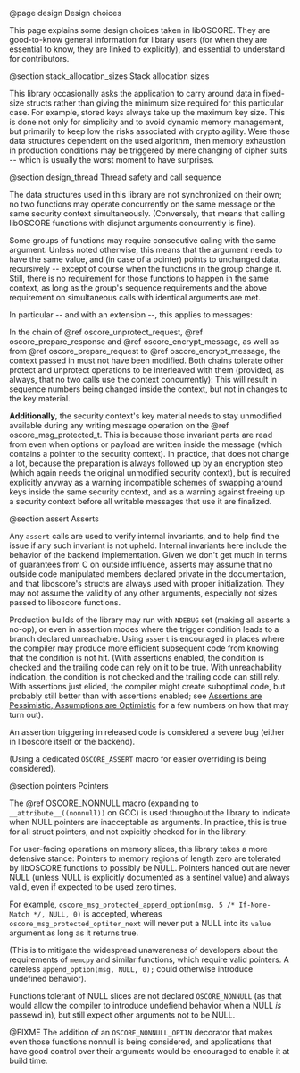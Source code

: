 @page design Design choices

This page explains some design choices taken in libOSCORE.
They are good-to-know general information for library users
(for when they are essential to know, they are linked to explicitly),
and essential to understand for contributors.

@section stack_allocation_sizes Stack allocation sizes

This library occasionally asks the application to carry around data in fixed-size structs
rather than giving the minimum size required for this particular case.
For example, stored keys always take up the maximum key size.
This is done not only for simplicity and to avoid dynamic memory management,
but primarily to keep low the risks associated with crypto agility.
Were those data structures dependent on the used algorithm,
then memory exhaustion in production conditions
may be triggered by mere changing of cipher suits
-- which is usually the worst moment to have surprises.

@section design_thread Thread safety and call sequence

The data structures used in this library are not synchronized on their own;
no two functions may operate concurrently on the same message or the same security context simultaneously.
(Conversely, that means that calling libOSCORE functions with disjunct arguments concurrently is fine).

Some groups of functions may require consecutive caling with the same argument.
Unless noted otherwise, this means that the argument needs to have the same value,
and (in case of a pointer) points to unchanged data, recursively --
except of course when the functions in the group change it.
Still, there is no requirement for those functions to happen in the same context,
as long as the group's sequence requirements
and the above requirement on simultaneous calls with identical arguments are met.

In particular -- and with an extension --, this applies to messages:

In the chain of @ref oscore_unprotect_request, @ref oscore_prepare_response and @ref oscore_encrypt_message,
as well as from @ref oscore_prepare_request to @ref oscore_encrypt_message,
the context passed in must not have been modified.
Both chains tolerate other protect and unprotect operations to be interleaved with them
(provided, as always, that no two calls use the context concurrently):
This will result in sequence numbers being changed inside the context,
but not in changes to the key material.

**Additionally**,
the security context's key material needs to stay unmodified available during any writing message operation on the @ref oscore_msg_protected_t.
This is because those invariant parts are read from even when options or payload are written inside the message
(which contains a pointer to the security context).
In practice, that does not change a lot, because the preparation is always followed up by an encryption step
(which again needs the original unmodified security context),
but is required explicitly anyway as a warning incompatible schemes of swapping around keys inside the same security context,
and as a warning against freeing up a security context before all writable messages that use it are finalized.


@section assert Asserts

Any `assert` calls are used to verify internal invariants, and to help find the
issue if any such invariant is not upheld. Internal invariants here include the
behavior of the backend implementation. Given we don't get much in terms of
guarantees from C on outside influence, asserts may assume that no outside code
manipulated members declared private in the documentation, and that liboscore's
structs are always used with proper initialization. They may not assume the
validity of any other arguments, especially not sizes passed to liboscore
functions.

Production builds of the library may run with `NDEBUG` set (making all asserts
a no-op), or even in assertion modes where the trigger condition leads to a
branch declared unreachable. Using `assert` is encouraged in places where the
compiler may produce more efficient subsequent code from knowing that the condition is not
hit. (With assertions enabled, the condition is checked and the trailing code
can rely on it to be true. With unreachability indication, the condition is not
checked and the trailing code can still rely. With assertions just elided, the
compiler might create suboptimal code, but probably still better than with
assertions enabled; see [Assertions are Pessimistic, Assumptions are
Optimistic](]https://blog.regehr.org/archives/1096) for a few numbers on how
that may turn out).

An assertion triggering in released code is considered a severe bug (either in
liboscore itself or the backend).

(Using a dedicated `OSCORE_ASSERT` macro for easier overriding is being
considered).


@section pointers Pointers

The @ref OSCORE_NONNULL macro (expanding to `__attribute__((nonnull))` on GCC)
is used throughout the library to indicate when NULL pointers are inacceptable as arguments.
In practice, this is true for all struct pointers, and not expicitly checked for in the library.

For user-facing operations on memory slices, this library takes a more defensive stance:
Pointers to memory regions of length zero are tolerated by libOSCORE functions to possibly be NULL.
Pointers handed out are never NULL (unless NULL is
explicitly documented as a sentinel value) and always valid, even if expected
to be used zero times.

For example, `oscore_msg_protected_append_option(msg, 5 /* If-None-Match */, NULL, 0)` is accepted,
whereas `oscore_msg_protected_optiter_next` will never put a NULL into its `value` argument as long as it returns true.

(This is to mitigate the widespread unawareness of developers about the
requirements of `memcpy` and similar functions, which require valid pointers. A
careless `append_option(msg, NULL, 0);` could otherwise introduce undefined
behavior).

Functions tolerant of NULL slices are not declared `OSCORE_NONNULL`
(as that would allow the compiler to introduce undefiend behavior when a NULL *is* passewd in),
but still expect other arguments not to be NULL.

@FIXME The addition of an `OSCORE_NONNULL_OPTIN` decorator that makes even those functions nonnull is being considered,
and applications that have good control over their arguments would be encouraged to enable it at build time.
